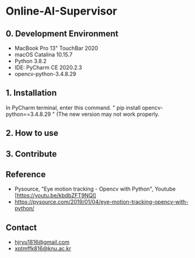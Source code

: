 # Online-AI-Supervisor

## 0. Development Environment
* MacBook Pro 13" TouchBar 2020
* macOS Catalina 10.15.7
* Python 3.8.2
* IDE: PyCharm CE 2020.2.3
* opencv-python-3.4.8.29

## 1. Installation

In PyCharm terminal, enter this command. " pip install opencv-python==3.4.8.29 " (The new version may not work properly.

## 2. How to use

## 3. Contribute

## Reference

* Pysource, "Eye motion tracking - Opencv with Python", Youtube [https://youtu.be/kbdbZFT9NQI]
* https://pysource.com/2019/01/04/eye-motion-tracking-opencv-with-python/

## Contact

* hjryu1816@gmail.com
* xptmffk816@knu.ac.kr


